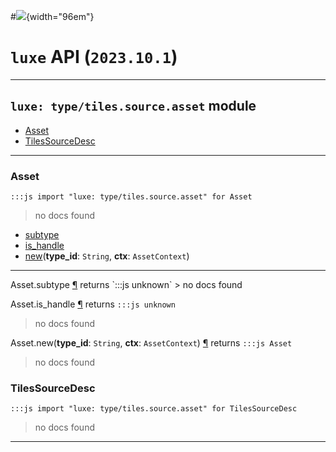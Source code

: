 #![](../../../../../../images/luxe-dark.svg){width="96em"}

# `luxe` API (`2023.10.1`)  


---

## `luxe: type/tiles.source.asset` module

- [Asset](#asset)   
- [TilesSourceDesc](#tilessourcedesc)   

---

### Asset
`:::js import "luxe: type/tiles.source.asset" for Asset`
> no docs found

- [subtype](#Asset.subtype)
- [is_handle](#Asset.is_handle)
- [new](#Asset.new+2)(**type_id**: `String`, **ctx**: `AssetContext`)

<hr/>
<endpoint module="luxe: type/tiles.source.asset" class="Asset" signature="subtype"></endpoint>
<signature id="Asset.subtype">Asset.subtype
<a class="headerlink" href="#Asset.subtype" title="Permanent link">¶</a></signature>
<span class='api_ret'>returns</span> `:::js unknown`
> no docs found   

<endpoint module="luxe: type/tiles.source.asset" class="Asset" signature="is_handle"></endpoint>
<signature id="Asset.is_handle">Asset.is_handle
<a class="headerlink" href="#Asset.is_handle" title="Permanent link">¶</a></signature>
<span class='api_ret'>returns</span> `:::js unknown`
> no docs found   

<endpoint module="luxe: type/tiles.source.asset" class="Asset" signature="new(type_id : String, ctx : AssetContext)"></endpoint>
<signature id="Asset.new+2">Asset.new(**type_id**: `String`, **ctx**: `AssetContext`)
<a class="headerlink" href="#Asset.new+2" title="Permanent link">¶</a></signature>
<span class='api_ret'>returns</span> `:::js Asset`
> no docs found   

### TilesSourceDesc
`:::js import "luxe: type/tiles.source.asset" for TilesSourceDesc`
> no docs found


<hr/>
